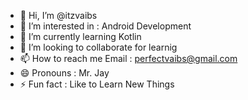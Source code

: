 - 👋 Hi, I’m @itzvaibs
- 👀 I’m interested in : Android Development
- 🌱 I’m currently learning Kotlin
- 💞️ I’m looking to collaborate for learnig
- 📫 How to reach me Email : perfectvaibs@gmail.com
- 😄 Pronouns : Mr. Jay
- ⚡ Fun fact : Like to Learn New Things

<!---
itzvaibs/itzvaibs is a ✨ special ✨ repository because its `README.md` (this file) appears on your GitHub profile.
You can click the Preview link to take a look at your changes.
--->
